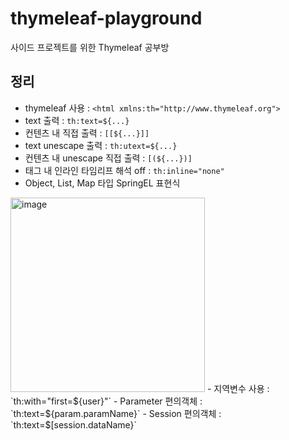 # thymeleaf-playground
사이드 프로젝트를 위한 Thymeleaf 공부방

## 정리
- thymeleaf 사용 : `<html xmlns:th="http://www.thymeleaf.org">`
- text 출력 : `th:text=${...}`
- 컨텐츠 내 직접 출력 : `[[${...}]]`
- text unescape 출력 : `th:utext=${...}`
- 컨텐츠 내 unescape 직접 출력 : `[(${...})]`
- 태그 내 인라인 타임리프 해석 off : `th:inline="none"`
- Object, List, Map 타입 SpringEL 표현식
<img width="311" alt="image" src="https://user-images.githubusercontent.com/71416677/167582875-baa75f26-fe40-47ef-9d6d-b5b8523aea2d.png">
- 지역변수 사용 : `th:with="first=${user}"`
- Parameter 편의객체 : `th:text=${param.paramName}`
- Session 편의객체 : `th:text=$[session.dataName}`
